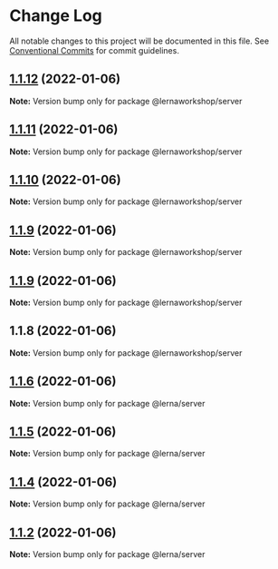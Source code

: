 # Change Log

All notable changes to this project will be documented in this file.
See [Conventional Commits](https://conventionalcommits.org) for commit guidelines.

## [1.1.12](https://github.com/Khaos93/lerna-example/compare/@lernaworkshop/server@1.1.11...@lernaworkshop/server@1.1.12) (2022-01-06)

**Note:** Version bump only for package @lernaworkshop/server





## [1.1.11](https://github.com/Khaos93/lerna-example/compare/@lernaworkshop/server@1.1.10...@lernaworkshop/server@1.1.11) (2022-01-06)

**Note:** Version bump only for package @lernaworkshop/server





## [1.1.10](https://github.com/Khaos93/lerna-example/compare/@lernaworkshop/server@1.1.9...@lernaworkshop/server@1.1.10) (2022-01-06)

**Note:** Version bump only for package @lernaworkshop/server





## [1.1.9](https://github.com/Khaos93/lerna-example/compare/@lernaworkshop/server@1.1.9...@lernaworkshop/server@1.1.9) (2022-01-06)

**Note:** Version bump only for package @lernaworkshop/server





## [1.1.9](https://github.com/Khaos93/lerna-example/compare/@lernaworkshop/server@1.1.8...@lernaworkshop/server@1.1.9) (2022-01-06)

**Note:** Version bump only for package @lernaworkshop/server





## 1.1.8 (2022-01-06)

**Note:** Version bump only for package @lernaworkshop/server





## [1.1.6](https://github.com/Khaos93/lerna-example/compare/@lerna/server@1.1.5...@lerna/server@1.1.6) (2022-01-06)

**Note:** Version bump only for package @lerna/server





## [1.1.5](https://github.com/Khaos93/lerna-example/compare/@lerna/server@1.1.4...@lerna/server@1.1.5) (2022-01-06)

**Note:** Version bump only for package @lerna/server





## [1.1.4](https://github.com/Khaos93/lerna-example/compare/@lerna/server@1.1.2...@lerna/server@1.1.4) (2022-01-06)

**Note:** Version bump only for package @lerna/server





## [1.1.2](https://github.com/Khaos93/lerna-example/compare/@lerna/server@1.1.1...@lerna/server@1.1.2) (2022-01-06)

**Note:** Version bump only for package @lerna/server

